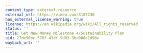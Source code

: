 ```yaml
---
content_type: external-resource
external_url: https://vimeo.com/3187230
has_external_license_warning: true
license: https://en.wikipedia.org/wiki/All_rights_reserved
status: ''
title: Get New Money Milestone 4/Sustainability Plan
uid: 27de90bc-578f-43df-9d83-3ba088e1d9be
wayback_url: ''
---
```

